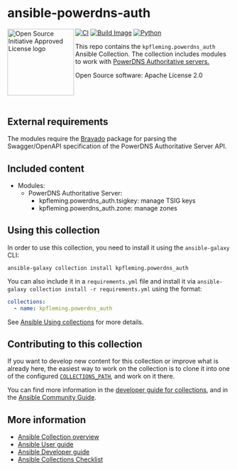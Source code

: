 # ansible-powerdns-auth

<a href="https://opensource.org"><img height="150" align="left" src="https://opensource.org/files/OSIApprovedCropped.png" alt="Open Source Initiative Approved License logo"></a>
[![CI](https://github.com/kpfleming/ansible-pdns-auth-zone/workflows/CI/badge.svg)](https://github.com/kpfleming/ansible-powerdns-auth/actions?query=workflow%3ACI)
[![Build Image](https://github.com/kpfleming/ansible-pdns-auth-zone/workflows/Build%20Image%20and%20CI/badge.svg)](https://github.com/kpfleming/ansible-powerdns-auth/actions?query=workflow%3A%22Build+Image+and+CI%22)
[![Python](https://img.shields.io/badge/python-3.8+-blue.svg)](https://www.python.org/downloads/release/python-3812/)

This repo contains the `kpfleming.powerdns_auth` Ansible Collection. The collection includes modules to work with
[PowerDNS Authoritative servers.](https://www.powerdns.com/auth.html)

Open Source software: Apache License 2.0

## &nbsp;

## External requirements

The modules require the [Bravado](https://pypi.org/project/bravado/)
package for parsing the Swagger/OpenAPI specification of the PowerDNS
Authoritative Server API.

## Included content

* Modules:
  * PowerDNS Authoritative Server:
    - kpfleming.powerdns_auth.tsigkey: manage TSIG keys
    - kpfleming.powerdns_auth.zone: manage zones

## Using this collection

In order to use this collection, you need to install it using the
`ansible-galaxy` CLI:

    ansible-galaxy collection install kpfleming.powerdns_auth

You can also include it in a `requirements.yml` file and install it
via `ansible-galaxy collection install -r requirements.yml` using the
format:

```yaml
collections:
  - name: kpfleming.powerdns_auth
```

See [Ansible Using collections](https://docs.ansible.com/ansible/latest/user_guide/collections_using.html) for more details.

## Contributing to this collection

If you want to develop new content for this collection or improve what
is already here, the easiest way to work on the collection is to clone
it into one of the configured
[`COLLECTIONS_PATH`](https://docs.ansible.com/ansible/latest/reference_appendices/config.html#collections-paths),
and work on it there.

You can find more information in the [developer guide for
collections](https://docs.ansible.com/ansible/devel/dev_guide/developing_collections.html#contributing-to-collections),
and in the [Ansible Community
Guide](https://docs.ansible.com/ansible/latest/community/index.html).

## More information

- [Ansible Collection overview](https://github.com/ansible-collections/overview)
- [Ansible User guide](https://docs.ansible.com/ansible/latest/user_guide/index.html)
- [Ansible Developer guide](https://docs.ansible.com/ansible/latest/dev_guide/index.html)
- [Ansible Collections Checklist](https://github.com/ansible-collections/overview/blob/master/collection_requirements.rst)
